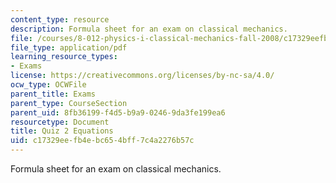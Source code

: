 ```yaml
---
content_type: resource
description: Formula sheet for an exam on classical mechanics.
file: /courses/8-012-physics-i-classical-mechanics-fall-2008/c17329eefb4ebc654bff7c4a2276b57c_e2equations.pdf
file_type: application/pdf
learning_resource_types:
- Exams
license: https://creativecommons.org/licenses/by-nc-sa/4.0/
ocw_type: OCWFile
parent_title: Exams
parent_type: CourseSection
parent_uid: 8fb36199-f4d5-b9a9-0246-9da3fe199ea6
resourcetype: Document
title: Quiz 2 Equations
uid: c17329ee-fb4e-bc65-4bff-7c4a2276b57c
---
```

Formula sheet for an exam on classical mechanics.